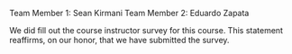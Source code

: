 Team Member 1: Sean Kirmani
Team Member 2: Eduardo Zapata

We did fill out the course instructor survey for this course. This statement reaffirms, on our honor, that we have submitted the survey.